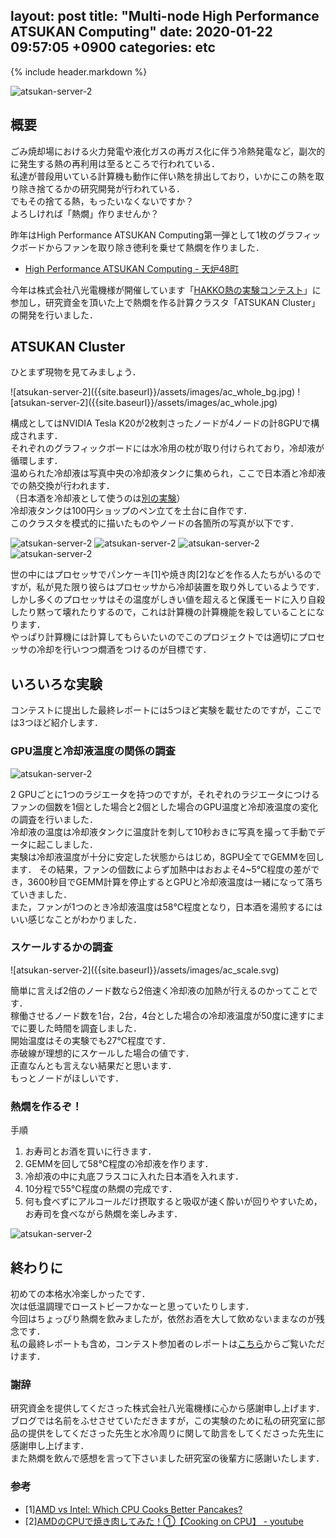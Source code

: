 layout: post
title:  "Multi-node High Performance ATSUKAN Computing"
date:   2020-01-22 09:57:05 +0900
categories: etc
---

{% include header.markdown %}


</div>

![atsukan-server-2]({{site.baseurl}}/assets/images/atsukan.svg)

<h2 id='overview'>概要</h2>
<p>
ごみ焼却場における火力発電や液化ガスの再ガス化に伴う冷熱発電など，副次的に発生する熱の再利用は至るところで行われている．<br>
私達が普段用いている計算機も動作に伴い熱を排出しており，いかにこの熱を取り除き捨てるかの研究開発が行われている．<br>
でもその捨てる熱，もったいなくないですか？<br>
よろしければ「熱燗」作りませんか？
</p>
<p>
昨年はHigh Performance ATSUKAN Computing第一弾として1枚のグラフィックボードからファンを取り除き徳利を乗せて熱燗を作りました．
<ul>
  <li><a href='https://x.momo86.net/?p=59'>High Performance ATSUKAN Computing - 天炉48町</a></li>
</ul>
今年は株式会社八光電機様が開催しています「<a href='https://www.hakko.co.jp/contest/contest_index.php'>HAKKO熱の実験コンテスト</a>」に参加し，研究資金を頂いた上で熱燗を作る計算クラスタ「ATSUKAN Cluster」の開発を行いました．
</p>

<h2 id='cluster'>ATSUKAN Cluster</h2>
<p>
ひとまず現物を見てみましょう．
</p>
![atsukan-server-2]({{site.baseurl}}/assets/images/ac_whole_bg.jpg)
![atsukan-server-2]({{site.baseurl}}/assets/images/ac_whole.jpg)
<p>
構成としてはNVIDIA Tesla K20が2枚刺さったノードが4ノードの計8GPUで構成されます．<br>
それぞれのグラフィックボードには水冷用の枕が取り付けられており，冷却液が循環します．<br>
温められた冷却液は写真中央の冷却液タンクに集められ，ここで日本酒と冷却液での熱交換が行われます．<br>
（日本酒を冷却液として使うのは<a href='https://x.momo86.net/?p=105'>別の実験</a>）<br>
冷却液タンクは100円ショップのペン立てを土台に自作です．<br>
このクラスタを模式的に描いたものやノードの各箇所の写真が以下です．
</p>

![atsukan-server-2]({{site.baseurl}}/assets/images/ac_image.svg)
![atsukan-server-2]({{site.baseurl}}/assets/images/ac_ftank.jpg)
![atsukan-server-2]({{site.baseurl}}/assets/images/ac_exchange.jpg)
![atsukan-server-2]({{site.baseurl}}/assets/images/ac_connection.jpg)

<p>
世の中にはプロセッサでパンケーキ[1]や焼き肉[2]などを作る人たちがいるのですが，私が見た限り彼らはプロセッサから冷却装置を取り外しているようです．<br>
しかし多くのプロセッサはその温度がしきい値を超えると保護モードに入り自殺したり黙って壊れたりするので，これは計算機の計算機能を殺していることになります．<br>
やっぱり計算機には計算してもらいたいのでこのプロジェクトでは適切にプロセッサの冷却を行いつつ燗酒をつけるのが目標です．
</p>

<h2 id='exp'>いろいろな実験</h2>
コンテストに提出した最終レポートには5つほど実験を載せたのですが，ここでは3つほど紹介します．

<h3 id='e1'>GPU温度と冷却液温度の関係の調査</h2>

![atsukan-server-2]({{site.baseurl}}/assets/images/ac_gf.svg)

<p>
2 GPUごとに1つのラジエータを持つのですが，それぞれのラジエータにつけるファンの個数を1個とした場合と2個とした場合のGPU温度と冷却液温度の変化の調査を行いました．<br>
冷却液の温度は冷却液タンクに温度計を刺して10秒おきに写真を撮って手動でデータに起こしました．<br>
実験は冷却液温度が十分に安定した状態からはじめ，8GPU全てでGEMMを回します．
その結果，ファンの個数によらず加熱中はおおよそ4~5℃程度の差ができ，3600秒目でGEMM計算を停止するとGPUと冷却液温度は一緒になって落ちていきました．<br>
また，ファンが1つのとき冷却液温度は58℃程度となり，日本酒を湯煎するにはいい感じなことがわかりました．
</p>

<h3 id='e2'>スケールするかの調査</h2>
![atsukan-server-2]({{site.baseurl}}/assets/images/ac_scale.svg)
<p>
簡単に言えば2倍のノード数なら2倍速く冷却液の加熱が行えるのかってことです．<br>
稼働させるノード数を1台，2台，4台とした場合の冷却液温度が50度に達すにまでに要した時間を調査しました．<br>
開始温度はその実験でも27℃程度です．<br>
赤破線が理想的にスケールした場合の値です．<br>
正直なんとも言えない結果だと思います．<br>
もっとノードがほしいです．
</p>

<h3 id='e3'>熱燗を作るぞ！</h3>
手順
<ol>
  <li>お寿司とお酒を買いに行きます．</li>
  <li>GEMMを回して58℃程度の冷却液を作ります．</li>
  <li>冷却液の中に丸底フラスコに入れた日本酒を入れます．</li>
  <li>10分程で55℃程度の熱燗の完成です．</li>
  <li>何も食べずにアルコールだけ摂取すると吸収が速く酔いが回りやすいため，お寿司を食べながら熱燗を楽しみます．</li>
</ol>

![atsukan-server-2]({{site.baseurl}}/assets/images/ac_sushi.svg)

<h2 id='end'>終わりに</h2>
<p>
初めての本格水冷楽しかったです．<br>
次は低温調理でローストビーフかなーと思っていたりします．<br>
今回はちょっぴり熱燗を飲みましたが，依然お酒を大して飲めないままなのが残念です．<br>
私の最終レポートも含め，コンテスト参加者のレポートは<a href='https://www.hakko.co.jp/contest/result_n033.php'>こちら</a>からご覧いただけます．
</p>

<h3 id='thinks'>謝辞</h3>
<p>
研究資金を提供してくださった株式会社八光電機様に心から感謝申し上げます．<br>
ブログでは名前をふせさせていただきますが，この実験のために私の研究室に部品の提供をしてくださった先生と水冷周りに関して助言をしてくださった先生に感謝申し上げます．<br>
また熱燗を飲んで感想を言って下さいました研究室の後輩方に感謝いたします．
</p>

<h3 id='ref'>参考</h3>
<ul>
  <li>[1]<a href='https://www.tomshardware.com/reviews/intel-amd-hedt-pancakes,6366.html'>AMD vs Intel: Which CPU Cooks Better Pancakes?</a></li>
  <li>[2]<a href='https://www.youtube.com/watch?v=wrmu_8LH88U'>AMDのCPUで焼き肉してみた！①【Cooking on CPU】 - youtube</a></li>
</ul>
